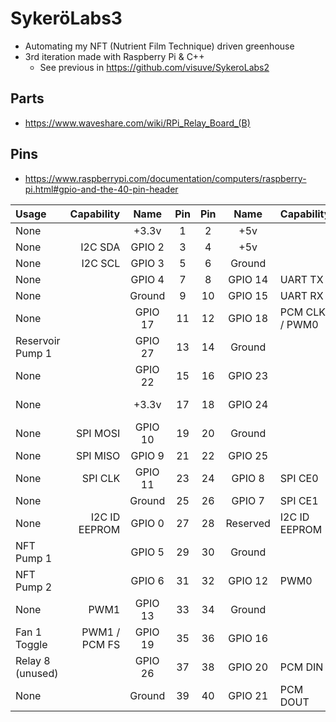 # SykeröLabs3

- Automating my NFT (Nutrient Film Technique) driven greenhouse
- 3rd iteration made with Raspberry Pi & C++
	- See previous in https://github.com/visuve/SykeroLabs2

## Parts 

- https://www.waveshare.com/wiki/RPi_Relay_Board_(B)

## Pins

- https://www.raspberrypi.com/documentation/computers/raspberry-pi.html#gpio-and-the-40-pin-header

| Usage            | Capability    | Name     | Pin | Pin | Name     | Capability     | Usage            |
|:-----------------|--------------:|:--------:|:---:|:---:|:--------:|:---------------|-----------------:|
| None             |               | +3.3v    | 1   | 2   | +5v      |                | None             |
| None             | I2C SDA       | GPIO 2   | 3   | 4   | +5v      |                | None             |
| None             | I2C SCL       | GPIO 3   | 5   | 6   | Ground   |                | None             |
| None             |               | GPIO 4   | 7   | 8   | GPIO 14  | UART TX        | None             |
| None             |               | Ground   | 9   | 10  | GPIO 15  | UART RX        | None             |
| None             |               | GPIO 17  | 11  | 12  | GPIO 18  | PCM CLK / PWM0 | None             |
| Reservoir Pump 1 |               | GPIO 27  | 13  | 14  | Ground   |                | None             |
| None             |               | GPIO 22  | 15  | 16  | GPIO 23  |                | Fan 1 Tachometer |
| None             |               | +3.3v    | 17  | 18  | GPIO 24  |                | Fan 2 Tachometer |
| None             | SPI MOSI      | GPIO 10  | 19  | 20  | Ground   |                | None             |
| None             | SPI MISO      | GPIO 9   | 21  | 22  | GPIO 25  |                | None             |
| None             | SPI CLK       | GPIO 11  | 23  | 24  | GPIO 8   | SPI CE0        | None             |
| None             |               | Ground   | 25  | 26  | GPIO 7   | SPI CE1        | None             |
| None             | I2C ID EEPROM | GPIO 0   | 27  | 28  | Reserved | I2C ID EEPROM  | None             |
| NFT Pump 1       |               | GPIO 5   | 29  | 30  | Ground   |                | None             |
| NFT Pump 2       |               | GPIO 6   | 31  | 32  | GPIO 12  | PWM0           | Fan 1 & 2 PWM    |
| None             | PWM1          | GPIO 13  | 33  | 34  | Ground   |                | None             |
| Fan 1 Toggle     | PWM1 / PCM FS | GPIO 19  | 35  | 36  | GPIO 16  |                | Reservoir Pump 2 |
| Relay 8 (unused) |               | GPIO 26  | 37  | 38  | GPIO 20  | PCM DIN        | Fan 2 Toggle     |
| None             |               | Ground   | 39  | 40  | GPIO 21  | PCM DOUT       | Relay 7 (unused) |